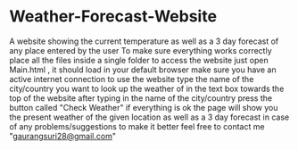 # Weather-Forecast-Website
 A website showing the current temperature as well as a 3 day forecast of any place entered by the user
 To make sure everything works correctly place all the files inside a single folder
 to access the website just open Main.html , it should load in your default browser 
 make sure you have an active internet connection to use the website
 type the name of the city/country you want to look up the weather of in the text box towards the top of the website
 after typing in the name of the city/country press the button called "Check Weather"
 if everything is ok the page will show you the present weather of the given location as well as a 3 day forecast
 in case of any problems/suggestions to make it better feel free to contact me "gaurangsuri28@gmail.com"
